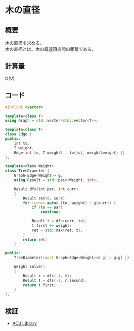 # 木の直径
## 概要
木の直径を求める。  
木の直径とは、木の最遠頂点間の距離である。

## 計算量
O(V)

## コード
```cpp
#include <vector>

template<class T>
using Graph = std::vector<std::vector<T>>;

template<class T>
class Edge {
public:
    int to;
    T weight;
    Edge(int to, T weight) : to{to}, weight{weight} {}
};

template<class Weight>
class TreeDiameter {
    Graph<Edge<Weight>> g;
    using Result = std::pair<Weight, int>;

    Result dfs(int par, int curr)
    {
        Result ret(0, curr);
        for (const auto& [to, weight] : g[curr]) {
            if (to == par)
                continue;

            Result t = dfs(curr, to);
            t.first += weight;
            ret = std::max(ret, t);
        }
        return ret;
    }

public:
    TreeDiameter(const Graph<Edge<Weight>>& g) : g{g} {}

    Weight solve()
    {
        Result r = dfs(-1, 0);
        Result t = dfs(-1, r.second);
        return t.first;
    }
};
```

## 検証
- [AOJ Library](https://onlinejudge.u-aizu.ac.jp/courses/library/5/GRL/5/GRL_5_A)